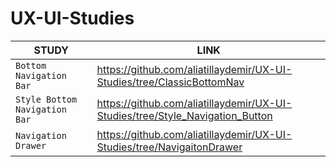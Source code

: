 # UX-UI-Studies

| STUDY | LINK |
| --- | --- |
| `Bottom Navigation Bar` | https://github.com/aliatillaydemir/UX-UI-Studies/tree/ClassicBottomNav |
| `Style Bottom Navigation Bar` | https://github.com/aliatillaydemir/UX-UI-Studies/tree/Style_Navigation_Button |
| `Navigation Drawer` | https://github.com/aliatillaydemir/UX-UI-Studies/tree/NavigaitonDrawer |
